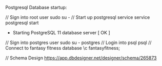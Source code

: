 Postgresql Database startup:

// Sign into root user
sudo su -
// Start up postgresql service
service postgresql start
 * Starting PostgreSQL 11 database server                                [ OK ] 

// Sign into postgres user
sudo su - postgres
// Login into psql
psql
// Connect to fantasy fitness database
\c fantasyfitness;


// Schema Design
https://app.dbdesigner.net/designer/schema/265873
